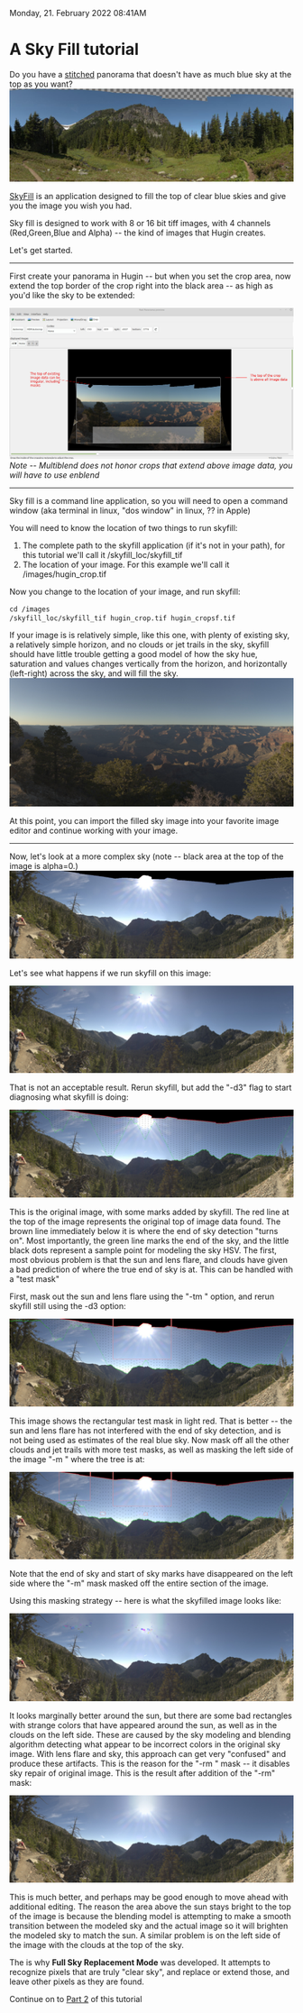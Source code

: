 Monday, 21. February 2022 08:41AM 


# A Sky Fill tutorial
Do you have a  [stitched](http://hugin.sourceforge.net/) panorama that doesn't have as much blue sky at the top as you want? ![Pan1](Skyscraper.jpg  "Pan1")

[SkyFill](https://github.com/weltyj/SkyFill) is an application designed to fill the top of clear blue skies and give you the image you wish you had.

Sky fill is designed to work with 8 or 16 bit tiff images, with 4 channels (Red,Green,Blue and Alpha) -- the kind of images that Hugin creates.

Let's get started.

***

First create your panorama in Hugin -- but when you set the crop area, now extend the top border of the crop right into the black area -- as high as you'd like the sky to be extended:

![Hugin_crop](hugin_crop.jpg  "Hugin crop")
*Note -- Multiblend does not honor crops that extend above image data, you will have to use enblend*

***


Sky fill is a command line application, so you will need to open a command window (aka terminal in linux, "dos window" in linux, ?? in Apple)

You will need to know the location of two things to run skyfill:
1.  The complete path to the skyfill application (if it's not in your path), for this tutorial we'll call it /skyfill\_loc/skyfill\_tif
2.  The location of your image.  For this example we'll call it /images/hugin_crop.tif

Now you change to the location of your image, and run skyfill:

	cd /images
	/skyfill_loc/skyfill_tif hugin_crop.tif hugin_cropsf.tif

If your image is is relatively simple, like this one, with plenty of existing sky, a relatively simple horizon, and no clouds or jet trails in the sky, skyfill should have little trouble getting a good model of how the sky hue, saturation and values changes vertically from the horizon, and horizontally (left-right) across the sky, and will fill the sky.
![hugin_cropsf](hugin_cropsf.jpg  "hugin crop sf")

At this point, you can import the filled sky image into your favorite image editor and continue working with your image.

***

Now, let's look at a more complex sky (note -- black area at the top of the image is alpha=0.)
![Cascades](2021_pan02_v2.jpg  "Cascades Pan")

Let's see what happens if we run skyfill on this image:

![pan02 noptions](pan02_v2sf0.jpg  "pan02 nooptions")

That is not an acceptable result.  Rerun skyfill, but add the "-d3" flag to start diagnosing what skyfill is doing: 

![pan02 d3 flag](pan02_v2sfd3.jpg  "pan02 d3 flag")

This is the original image, with some marks added by skyfill.  The red line at the top of the image represents the original top of image data found.  The brown line immediately below it is where the end of sky detection "turns on".  Most importantly, the green line marks the end of the sky, and the little black dots represent a sample point for modeling the sky HSV.  The first, most obvious problem is that the sun and lens flare, and clouds have given a bad prediction of where the true end of sky is at.  This can be handled with a "test mask"

First, mask out the sun and lens flare using the "-tm <left> <right> <top> <bottom>" option, and rerun skyfill still using the -d3 option:

![pan02 mask0](pan02_v2sfd30.jpg  "pan02 mask0")

This image shows the rectangular test mask in light red.  That is better -- the sun and lens flare has not interfered with the end of sky detection, and is not being used as estimates of the real blue sky.  Now mask off all the other clouds and jet trails with more test masks, as well as masking the left side of the image "-m <left> <right>" where the tree is at:

![pan02 mask1](pan02_v2sfd31.jpg  "pan02 mask1")

Note that the end of sky and start of sky marks have disappeared on the left side where the "-m" mask masked off the entire section of the image.

Using this masking strategy -- here is what the skyfilled image looks like:

![pan02 mask 1](pan02_v2sf1.jpg  "pan02 mask 1")

It looks marginally better around the sun, but there are some bad rectangles with strange colors that have appeared around the sun, as well as in the clouds on the left side.   These are caused by the sky modeling and blending algorithm detecting what appear to be incorrect colors in the original sky image.  With lens flare and sky, this approach can get very "confused" and produce these artifacts.  This is the reason for the "-rm <left> <right>" mask -- it disables sky repair of original image.  This is the result after addition of the "-rm" mask:


![pan02 mask 2](pan02_v2sf2.jpg  "pan02 mask 2")

This is much better, and perhaps may be good enough to move ahead with additional editing.  The reason the area above the sun stays bright to the top of the image is because the blending model is attempting to make a smooth transition between the modeled sky and the actual image so it will brighten the modeled sky to match the sun.  A similar problem is on the left side of the image with the clouds at the top of the sky.

The is why **Full Sky Replacement Mode** was developed.  It attempts to recognize pixels that are truly "clear sky", and replace or extend those, and leave other pixels as they are found.

Continue on to [Part 2](SkyFill_tutorial_fsr.md) of this tutorial
